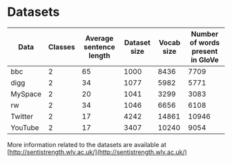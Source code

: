 # Datasets

**Data** | Classes | Average sentence length | Dataset size | Vocab size | Number of words present in GloVe
--- | --- | --- | --- | --- | --- 
bbc | 2 | 65 | 1000 | 8436 | 7709 
digg | 2 | 34 | 1077 | 5982 | 5771 
MySpace | 2 | 20 | 1041 | 3299 | 3083 
rw | 2 | 34 | 1046 | 6656 | 6108 
Twitter | 2 | 17 | 4242 | 14861 | 10946
YouTube | 2 | 17 | 3407 | 10240 | 9054

More information related to the datasets are available at [http://sentistrength.wlv.ac.uk/](http://sentistrength.wlv.ac.uk/)
